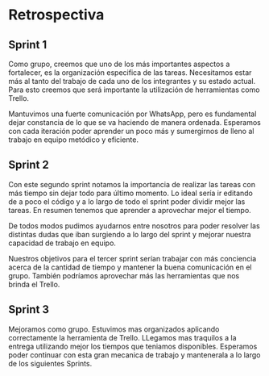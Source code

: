 # Retrospectiva

## Sprint 1
Como grupo, creemos que uno de los más importantes aspectos a fortalecer, es la organización especifica de las tareas. Necesitamos estar más al tanto del trabajo de cada uno de los integrantes y su estado actual. Para esto creemos que será importante la utilización de herramientas como Trello.  

Mantuvimos una fuerte comunicación por WhatsApp, pero es fundamental dejar constancia de lo que se va haciendo de manera ordenada. Esperamos con cada iteración poder aprender un poco más y sumergirnos de lleno al trabajo en equipo metódico y eficiente.

## Sprint 2
Con este segundo sprint notamos la importancia de realizar las tareas con más tiempo sin dejar todo para último momento. Lo ideal sería ir editando de a poco el código y a lo largo de todo el sprint poder dividir mejor las tareas. En resumen tenemos que aprender a aprovechar mejor el tiempo.  

De todos modos pudimos ayudarnos entre nosotros para poder resolver las distintas dudas que iban surgiendo a lo largo del sprint y mejorar nuestra capacidad de trabajo en equipo.  

Nuestros objetivos para el tercer sprint serían trabajar con más conciencia acerca de la cantidad de tiempo y mantener la buena comunicación en el grupo. También podríamos aprovechar más las herramientas que nos brinda el Trello. 

## Sprint 3

Mejoramos como grupo. Estuvimos mas organizados aplicando correctamente la herramienta de Trello. LLegamos mas traquilos a la entrega utilizando mejor los tiempos que teniamos disponibles. Esperamos poder continuar con esta gran mecanica de trabajo y mantenerala a lo largo de los siguientes Sprints.
